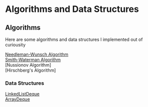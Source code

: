 # Algorithms and Data Structures

## Algorithms
Here are some algorithms and data structures I implemented out of curiousity

[Needleman-Wunsch Algorithm](https://github.com/biz-whitney/Algorithms-Data-Structures-/blob/master/NeedlemanWunsch.java) <br />
[Smith-Waterman Algorithm](https://github.com/biz-whitney/Algorithms-Data-Structures-/blob/master/SmithWaterman.java) <br />
[Nussionov Algorithm] <br />
[Hirschberg's Algorithm] <br />



### Data Structures 
[LinkedListDeque](https://github.com/biz-whitney/Algorithms-Data-Structures-/blob/master/LinkedListDeque.java) <br />
[ArrayDeque](https://github.com/biz-whitney/Algorithms-Data-Structures-/blob/master/ArrayDeque.java) <br />
